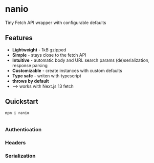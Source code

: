 # nanio

Tiny Fetch API wrapper with configurable defaults

## Features

* **Lightweight** - 1kB gzipped
* **Simple** - stays close to the fetch API
* **Intuitive** - automatic body and URL search params (de)serialization, response parsing
* **Customizable** - create instances with custom defaults
* **Type safe** - writen with typescript
* **throws by default**
* --> works with Next.js 13 fetch

## Quickstart

```bash
npm i nanio
```

```ts

```

### Authentication

### Headers

### Serialization

